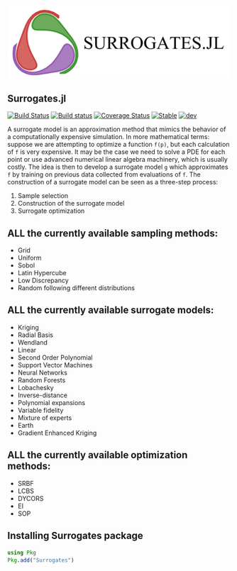 ![SurrogatesLogo](docs/src/images/Surrogates.png)

## Surrogates.jl

[![Build Status](https://travis-ci.org/JuliaDiffEq/Surrogates.jl.svg?branch=master)](https://travis-ci.org/JuliaDiffEq/Surrogates.jl)
[![Build status](https://ci.appveyor.com/api/projects/status/fl7hr18apc7lt4of?svg=true)](https://ci.appveyor.com/project/ludoro/surrogates-jl)
[![Coverage Status](https://coveralls.io/repos/github/JuliaDiffEq/Surrogates.jl/badge.svg)](https://coveralls.io/github/JuliaDiffEq/Surrogates.jl)
[![Stable](https://img.shields.io/badge/docs-stable-blue.svg)](http://surrogates.sciml.ai/stable/)
[![dev](https://img.shields.io/badge/docs-dev-blue.svg)](http://surrogates.sciml.ai/dev/)

A surrogate model is an approximation method that mimics the behavior of a computationally
expensive simulation. In more mathematical terms: suppose we are attempting to optimize a function
`f(p)`, but each calculation of `f` is very expensive. It may be the case we need to solve a PDE for each point or use advanced numerical linear algebra machinery, which is usually costly. The idea is then to develop a surrogate model `g` which approximates `f` by training on previous data collected from evaluations of `f`.
The construction of a surrogate model can be seen as a three-step process:

1. Sample selection
2. Construction of the surrogate model
3. Surrogate optimization

## ALL the currently available sampling methods:

- Grid
- Uniform
- Sobol
- Latin Hypercube
- Low Discrepancy
- Random following different distributions

## ALL the currently available surrogate models:

- Kriging
- Radial Basis
- Wendland
- Linear
- Second Order Polynomial
- Support Vector Machines
- Neural Networks
- Random Forests
- Lobachesky
- Inverse-distance
- Polynomial expansions
- Variable fidelity
- Mixture of experts
- Earth
- Gradient Enhanced Kriging 

## ALL the currently available optimization methods:

- SRBF
- LCBS
- DYCORS
- EI
- SOP

## Installing Surrogates package

```julia
using Pkg
Pkg.add("Surrogates")
```
